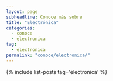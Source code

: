 ```yaml
---
layout: page
subheadline: Conoce más sobre
title: "Electrónica"
categories:
  - conoce
  - electronica
tag: 
  - electronica
permalink: "conoce/electronica/"
---
```

{% include list-posts tag='electronica' %}